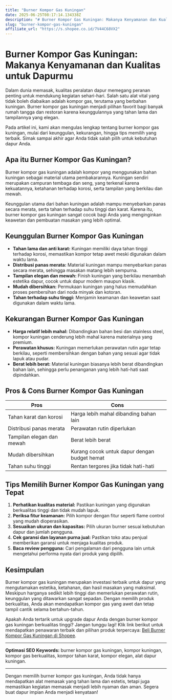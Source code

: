 ```yaml
---
title: "Burner Kompor Gas Kuningan"
date: 2025-06-25T08:17:14.134338Z
description: "# Burner Kompor Gas Kuningan: Makanya Kenyamanan dan Kualitas untuk Dapurmu..."
slug: "burner-kompor-gas-kuningan"
affiliate_url: "https://s.shopee.co.id/7V44C68VX2"
---
```

# Burner Kompor Gas Kuningan: Makanya Kenyamanan dan Kualitas untuk Dapurmu

Dalam dunia memasak, kualitas peralatan dapur memegang peranan penting untuk mendukung kegiatan sehari-hari. Salah satu alat vital yang tidak boleh diabaikan adalah kompor gas, terutama yang berbahan kuningan. Burner kompor gas kuningan menjadi pilihan favorit bagi banyak rumah tangga dan restoran karena keunggulannya yang tahan lama dan tampilannya yang elegan.

Pada artikel ini, kami akan mengulas lengkap tentang burner kompor gas kuningan, mulai dari keunggulan, kekurangan, hingga tips memilih yang terbaik. Simak sampai akhir agar Anda tidak salah pilih untuk kebutuhan dapur Anda.

## Apa itu Burner Kompor Gas Kuningan?

Burner kompor gas kuningan adalah kompor yang menggunakan bahan kuningan sebagai material utama pembakarannya. Kuningan sendiri merupakan campuran tembaga dan seng, yang terkenal karena kekuatannya, ketahanan terhadap korosi, serta tampilan yang berkilau dan mewah.

Keunggulan utama dari bahan kuningan adalah mampu menyebarkan panas secara merata, serta tahan terhadap suhu tinggi dan karat. Karena itu, burner kompor gas kuningan sangat cocok bagi Anda yang menginginkan keawetan dan pembuatan masakan yang lebih optimal.

## Keunggulan Burner Kompor Gas Kuningan

- **Tahan lama dan anti karat:** Kuningan memiliki daya tahan tinggi terhadap korosi, memastikan kompor tetap awet meski digunakan dalam waktu lama.
- **Distribusi panas merata:** Material kuningan mampu menyebarkan panas secara merata, sehingga masakan matang lebih sempurna.
- **Tampilan elegan dan mewah:** Finish kuningan yang berkilau menambah estetika dapur, cocok untuk dapur modern maupun klasik.
- **Mudah dibersihkan:** Permukaan kuningan yang halus memudahkan proses pembersihan dari noda minyak dan kotoran.
- **Tahan terhadap suhu tinggi:** Menjamin keamanan dan keawetan saat digunakan dalam waktu lama.

## Kekurangan Burner Kompor Gas Kuningan

- **Harga relatif lebih mahal:** Dibandingkan bahan besi dan stainless steel, kompor kuningan cenderung lebih mahal karena materialnya yang premium.
- **Perawatan khusus:** Kuningan memerlukan perawatan rutin agar tetap berkilau, seperti membersihkan dengan bahan yang sesuai agar tidak lapuk atau pudar.
- **Berat lebih berat:** Material kuningan biasanya lebih berat dibandingkan bahan lain, sehingga perlu penanganan yang lebih hati-hati saat dipindahkan.

## Pros & Cons Burner Kompor Gas Kuningan

| **Pros** | **Cons** |
|------------------------------|----------------------------------------|
| Tahan karat dan korosi | Harga lebih mahal dibanding bahan lain |
| Distribusi panas merata | Perawatan rutin diperlukan |
| Tampilan elegan dan mewah | Berat lebih berat |
| Mudah dibersihkan | Kurang cocok untuk dapur dengan budget hemat |
| Tahan suhu tinggi | Rentan tergores jika tidak hati-hati |

## Tips Memilih Burner Kompor Gas Kuningan yang Tepat

1. **Perhatikan kualitas material:** Pastikan kuningan yang digunakan berkualitas tinggi dan tidak mudah lapuk.
2. **Periksa fitur keamanan:** Pilih kompor dengan fitur seperti flame control yang mudah dioperasikan.
3. **Sesuaikan ukuran dan kapasitas:** Pilih ukuran burner sesuai kebutuhan dapur dan jumlah pengguna.
4. **Cek garansi dan layanan purna jual:** Pastikan toko atau penjual memberikan garansi untuk menjaga kualitas produk.
5. **Baca review pengguna:** Cari pengalaman dari pengguna lain untuk mengetahui performa nyata dari produk yang dipilih.

## Kesimpulan

Burner kompor gas kuningan merupakan investasi terbaik untuk dapur yang mengutamakan estetika, ketahanan, dan hasil masakan yang maksimal. Meskipun harganya sedikit lebih tinggi dan memerlukan perawatan rutin, keunggulan yang ditawarkan sangat sepadan. Dengan memilih produk berkualitas, Anda akan mendapatkan kompor gas yang awet dan tetap tampil cantik selama bertahun-tahun.

Apakah Anda tertarik untuk upgrade dapur Anda dengan burner kompor gas kuningan berkualitas tinggi? Jangan tunggu lagi! Klik link berikut untuk mendapatkan penawaran terbaik dan pilihan produk terpercaya: [Beli Burner Kompor Gas Kuningan di Shopee](https://s.shopee.co.id/7V44C68VX2).

---

**Optimasi SEO Keywords:** burner kompor gas kuningan, kompor kuningan, kompor gas berkualitas, kompor tahan karat, kompor elegan, alat dapur kuningan.

---

Dengan memilih burner kompor gas kuningan, Anda tidak hanya mendapatkan alat memasak yang tahan lama dan estetis, tetapi juga memastikan kegiatan memasak menjadi lebih nyaman dan aman. Segera buat dapur impian Anda menjadi kenyataan!